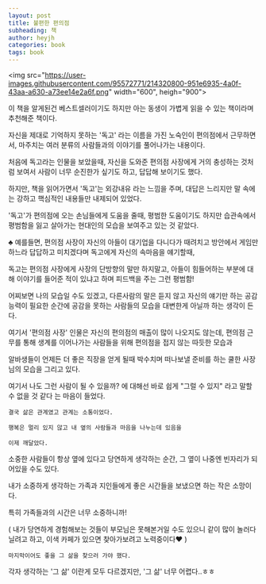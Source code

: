 ```yaml
---
layout: post
title: 불편한 편의점
subheading: 책
author: heyjh
categories: book
tags: book
---
```


<img src="https://user-images.githubusercontent.com/95572771/214320800-951e6935-4a0f-43aa-a630-a73ee14e2a6f.png" width="600", heigh="900"> 

이 책을 알게된건 베스트셀러이기도 하지만 아는 동생이 가볍게 읽을 수 있는 책이라며 추천해준 책이다. <br>

자신을 제대로 기억하지 못하는 '독고' 라는 이름을 가진 노숙인이 편의점에서 근무하면서, 마주치는 여러 분류의 사람들과의 이야기를 풀어나가는 내용이다. <br>

처음에 독고라는 인물을 보았을때, 자신을 도와준 편의점 사장에게 거의 충성하는 것처럼 보여서 사람이 너무 순진한가 싶기도 하고, 답답해 보이기도 했다. <br>

하지만, 책을 읽어가면서 '독고'는 외강내유 라는 느낌을 주며, 대답은 느리지만 말 속에는 강하고 핵심적인 내용들만 내제되어 있었다. <br>

'독고'가 편의점에 오는 손님들에게 도움을 줄때, 평범한 도움이기도 하지만 습관속에서 평범함을 잃고 살아가는 현대인의 모습을 보여주고 있는 것 같았다. <br>

♣️ 예를들면, 편의점 사장이 자신의 아들이 대기업을 다니다가 때려치고 방안에서 게임만 하느라 답답하고 미치겠다며 독고에게 자신의 속마음을 얘기할때,  <br>

독고는 편의점 사장에게 사장의 단방향의 말만 하지말고, 아들이 힘들어하는 부분에 대해 이야기를 들어준 적이 있냐고 하며 피드백을 주는 그런 평범함!<br>

어찌보면 나의 모습일 수도 있겠고, 다른사람의 말은 듣지 않고 자신의 얘기만 하는 공감능력이 필요한 순간에 공감을 못하는 사람들의 모습을 대변한게 아닐까 하는 생각이 든다. <br>

여기서 '편의점 사장' 인물은 자신의 편의점의 매출이 많이 나오지도 않는데, 편의점 근무를 통해 생계를 이어나가는 사람들을 위해 편의점을 접지 않는 따듯한 모습과  <br>

알바생들이 언제든 더 좋은 직장을 얻게 될때 박수치며 떠나보낼 준비를 하는 쿨한 사장님의 모습을 그리고 있다.  <br>

여기서 나도 그런 사람이 될 수 있을까? 에 대해선 바로 쉽게 "그럴 수 있지" 라고 말할 수 없을 것 같다 는 마음이 들었다. <br>

~~~
결국 삶은 관계였고 관계는 소통이었다. 

행복은 멀리 있지 않고 내 옆의 사람들과 마음을 나누는데 있음을 

이제 깨달았다.
~~~

소중한 사람들이 항상 옆에 있다고 당연하게 생각하는 순간, 그 옆이 나중엔 빈자리가 되어있을 수도 있다.<br>

내가 소중하게 생각하는 가족과 지인들에게 좋은 시간들을 보냈으면 하는 작은 소망이다. <br>

특히 가족들과의 시간은 너무 소중하니까! <br>

( 내가 당연하게 경험해보는 것들이 부모님은 못해본거일 수도 있으니 같이 많이 놀러다닐려고 하고, 이색 카페가 있으면 찾아가보려고 노력중이다❤️ )<br>


~~~
마지막이어도 좋을 그 삶을 찾으러 가야 했다.
~~~

각자 생각하는 '그 삶' 이란게 모두 다르겠지만, '그 삶' 너무 어렵다..ㅎㅎ

